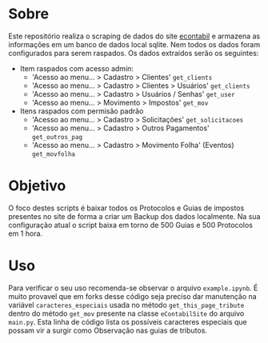 # Sobre
Este repositório realiza o scraping de dados do site [econtabil](https://www.econtabil.com.br/) e armazena as informações em um banco de dados local sqlite. Nem todos os dados foram configurados para serem raspados. Os dados extraídos serão os seguintes:

* Item raspados com acesso admin:
    * 'Acesso ao menu... > Cadastro > Clientes' ```get_clients```
    * 'Acesso ao menu... > Cadastro > Clientes > Usuários' ```get_clients```
    * 'Acesso ao menu... > Cadastro > Usuários / Senhas' ```get_user```
    * 'Acesso ao menu... > Movimento > Impostos' ```get_mov```
* Itens raspados com permisão padrão
    * 'Acesso ao menu... > Cadastro > Solicitações' ```get_solicitacoes```
    * 'Acesso ao menu... > Cadastro > Outros Pagamentos' ```get_outros_pag```
    * 'Acesso ao menu... > Cadastro > Movimento Folha' (Eventos) ```get_movfolha```

# Objetivo
O foco destes scripts é baixar todos os Protocolos e Guias de impostos presentes no site de forma a criar um Backup dos dados localmente. Na sua configuração atual o script baixa em torno de 500 Guias e 500 Protocolos em 1 hora.

# Uso
Para verificar o seu uso recomenda-se observar o arquivo ```example.ipynb```.
É muito provavel que em forks desse código seja preciso dar manutenção na variável ```caracteres_especiais``` usada no método ```get_this_page_tribute``` dentro do método ```get_mov``` presente na classe ```eContabilSite``` do arquivo ```main.py```. Esta linha de código lista os possíveis caracteres especiais que possam vir a surgir como Observação nas guias de tributos.